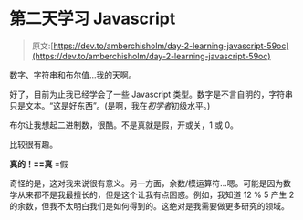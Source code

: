 # 第二天学习 Javascript

> 原文:[https://dev.to/amberchisholm/day-2-learning-javascript-59oc](https://dev.to/amberchisholm/day-2-learning-javascript-59oc)

数字、字符串和布尔值...我的天啊。

好了，目前为止我已经学会了一些 Javascript 类型。数字是不言自明的，字符串只是文本。“这是好东西”。(是啊，我在*初学者*初级水平。)

布尔让我想起二进制数，很酷。不是真就是假，开或关，1 或 0。

比较很有趣。

**真的！==真** =假

奇怪的是，这对我来说很有意义。另一方面，余数/模运算符...嗯。可能是因为数学从来都不是我最擅长的，但是这个让我有点困惑。例如，我知道 12 % 5 产生 2 的余数，但我不太明白我们是如何得到的。这绝对是我需要做更多研究的领域。